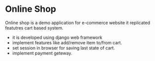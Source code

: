 # Online Shop
  Online shop is a demo application for e-commerce website it replicated featutres cart based system.
  - it is developed using django web framework
  - implement features like add/remove item to/from cart.
  - set session in browser for saving last state of cart.
  - implement payment geteway.
